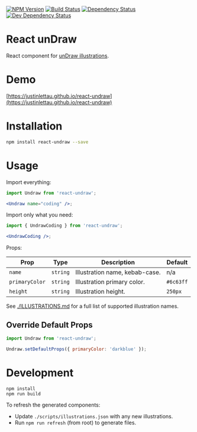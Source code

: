 [![NPM Version](https://badge.fury.io/js/react-undraw.svg)](https://badge.fury.io/js/react-undraw)
[![Build Status](https://travis-ci.org/justinlettau/react-undraw.svg?branch=master)](https://travis-ci.org/justinlettau/react-undraw)
[![Dependency Status](https://david-dm.org/justinlettau/react-undraw.svg)](https://david-dm.org/justinlettau/react-undraw)
[![Dev Dependency Status](https://david-dm.org/justinlettau/react-undraw/dev-status.svg)](https://david-dm.org/justinlettau/react-undraw?type=dev)

# React unDraw

React component for [unDraw illustrations](https://undraw.co/).

# Demo

[https://justinlettau.github.io/react-undraw](https://justinlettau.github.io/react-undraw)

# Installation

```bash
npm install react-undraw --save
```

# Usage

Import everything:

```jsx
import Undraw from 'react-undraw';

<Undraw name="coding" />;
```

Import only what you need:

```jsx
import { UndrawCoding } from 'react-undraw';

<UndrawCoding />;
```

Props:

| Prop           | Type     | Description                    | Default   |
| -------------- | -------- | ------------------------------ | --------- |
| `name`         | `string` | Illustration name, kebab-case. | n/a       |
| `primaryColor` | `string` | Illustration primary color.    | `#6c63ff` |
| `height`       | `string` | Illustration height.           | `250px`   |

See [./ILLUSTRATIONS.md](./ILLUSTRATIONS.md) for a full list of supported illustration names.

## Override Default Props

```jsx
import Undraw from 'react-undraw';

Undraw.setDefaultProps({ primaryColor: 'darkblue' });
```

# Development

```
npm install
npm run build
```

To refresh the generated components:

- Update `./scripts/illustrations.json` with any new illustrations.
- Run `npm run refresh` (from root) to generate files.
